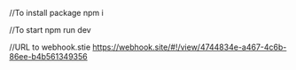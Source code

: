 //To install package
npm i

//To start
npm run dev

//URL to webhook.stie
https://webhook.site/#!/view/4744834e-a467-4c6b-86ee-b4b561349356
